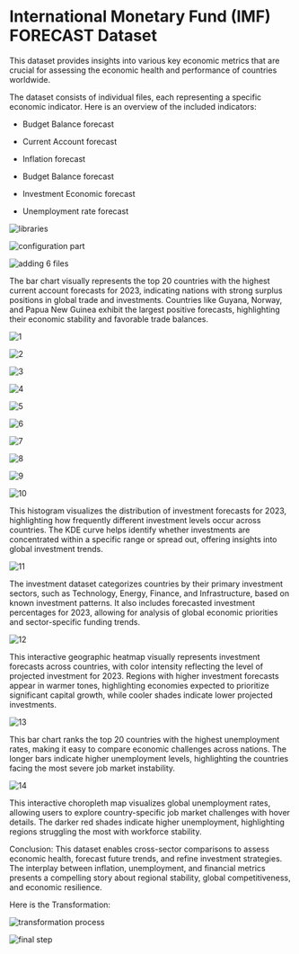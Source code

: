 # International Monetary Fund (IMF) FORECAST Dataset

This dataset provides insights into various key economic metrics that are crucial for assessing the economic health and performance of countries worldwide.


The dataset consists of individual files, each representing a specific economic indicator. Here is an overview of the included indicators:

* Budget Balance forecast

* Current Account forecast

* Inflation forecast

* Budget Balance forecast

* Investment Economic forecast

* Unemployment rate forecast


![libraries](https://github.com/user-attachments/assets/6df0ce83-f366-4e0c-9175-0f6aff7891dc)


![configuration part](https://github.com/user-attachments/assets/41983bc1-207b-4f62-9f28-5bfab1a577ca)


![adding 6 files](https://github.com/user-attachments/assets/6816af35-63b0-42cf-a535-9e8fcf1002e3)



The bar chart visually represents the top 20 countries with the highest current account forecasts for 2023, indicating nations with strong surplus positions in global trade and investments. Countries like Guyana, Norway, and Papua New Guinea exhibit the largest positive forecasts, highlighting their economic stability and favorable trade balances.


![1](https://github.com/user-attachments/assets/0e7911db-db4f-403b-8bab-f1ae0e8616a0)



![2](https://github.com/user-attachments/assets/afa40fa0-aa50-47ba-b5a2-462fe6eba42e)



![3](https://github.com/user-attachments/assets/16bb36aa-97e5-4d3f-845f-859cdcf6917c)



![4](https://github.com/user-attachments/assets/8f918305-cbaf-4312-b264-07925855824d)



![5](https://github.com/user-attachments/assets/e671b0b0-a859-4bc0-8bd1-9033e3985118)



![6](https://github.com/user-attachments/assets/8491d6d3-ece9-473d-8b35-f604afbc1527)



![7](https://github.com/user-attachments/assets/4fe68f02-4997-495d-8934-82d802d9e768)



![8](https://github.com/user-attachments/assets/0cd07ad9-04ee-4f48-9fb3-307aa370eb09)



![9](https://github.com/user-attachments/assets/5d12f7d9-b172-49b1-b2ac-91c313941d45)



![10](https://github.com/user-attachments/assets/07323982-2e36-47e6-904d-dfd48e7df3f3)


This histogram visualizes the distribution of investment forecasts for 2023, highlighting how frequently different investment levels occur across countries. The KDE curve helps identify whether investments are concentrated within a specific range or spread out, offering insights into global investment trends.



![11](https://github.com/user-attachments/assets/96f9f08e-18c4-4143-8ac7-3f4d42ba9c26)


The investment dataset categorizes countries by their primary investment sectors, such as Technology, Energy, Finance, and Infrastructure, based on known investment patterns. It also includes forecasted investment percentages for 2023, allowing for analysis of global economic priorities and sector-specific funding trends.



![12](https://github.com/user-attachments/assets/144dc5bb-b565-41b5-8918-4760f82b90f9)


This interactive geographic heatmap visually represents investment forecasts across countries, with color intensity reflecting the level of projected investment for 2023. Regions with higher investment forecasts appear in warmer tones, highlighting economies expected to prioritize significant capital growth, while cooler shades indicate lower projected investments.



![13](https://github.com/user-attachments/assets/f022b678-dc7a-4742-868c-8417b2b6bbde)


This bar chart ranks the top 20 countries with the highest unemployment rates, making it easy to compare economic challenges across nations. The longer bars indicate higher unemployment levels, highlighting the countries facing the most severe job market instability.



![14](https://github.com/user-attachments/assets/de9d6110-9d17-4f16-9e67-eddcef391435)


This interactive choropleth map visualizes global unemployment rates, allowing users to explore country-specific job market challenges with hover details. The darker red shades indicate higher unemployment, highlighting regions struggling the most with workforce stability.




Conclusion: This dataset enables cross-sector comparisons to assess economic health, forecast future trends, and refine investment strategies. The interplay between inflation, unemployment, and financial metrics presents a compelling story about regional stability, global competitiveness, and economic resilience.



Here is the Transformation:


![transformation process](https://github.com/user-attachments/assets/715478b2-9692-4a91-b2ea-66fcb2d7bf52)



![final step](https://github.com/user-attachments/assets/be8ab0a6-7fc3-466f-9686-872b557432a9)





